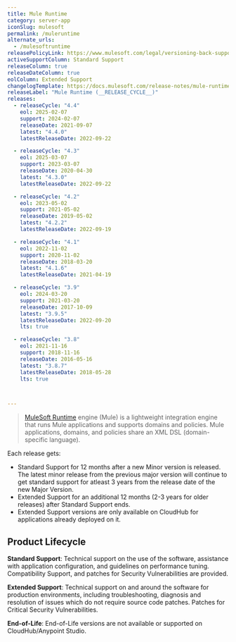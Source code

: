 ```yaml
---
title: Mule Runtime
category: server-app
iconSlug: mulesoft
permalink: /muleruntime
alternate_urls:
  - /mulesoftruntime
releasePolicyLink: https://www.mulesoft.com/legal/versioning-back-support-policy#mule-runtimes
activeSupportColumn: Standard Support
releaseColumn: true
releaseDateColumn: true
eolColumn: Extended Support
changelogTemplate: https://docs.mulesoft.com/release-notes/mule-runtime/mule-__LATEST__-release-notes
releaseLabel: "Mule Runtime (__RELEASE_CYCLE__)"
releases:
  - releaseCycle: "4.4"
    eol: 2025-02-07
    support: 2024-02-07
    releaseDate: 2021-09-07
    latest: "4.4.0"
    latestReleaseDate: 2022-09-22

  - releaseCycle: "4.3"
    eol: 2025-03-07
    support: 2023-03-07
    releaseDate: 2020-04-30
    latest: "4.3.0"
    latestReleaseDate: 2022-09-22

  - releaseCycle: "4.2"
    eol: 2023-05-02
    support: 2021-05-02
    releaseDate: 2019-05-02
    latest: "4.2.2"
    latestReleaseDate: 2022-09-19

  - releaseCycle: "4.1"
    eol: 2022-11-02
    support: 2020-11-02
    releaseDate: 2018-03-20
    latest: "4.1.6"
    latestReleaseDate: 2021-04-19

  - releaseCycle: "3.9"
    eol: 2024-03-20
    support: 2021-03-20
    releaseDate: 2017-10-09
    latest: "3.9.5"
    latestReleaseDate: 2022-09-20
    lts: true

  - releaseCycle: "3.8"
    eol: 2021-11-16
    support: 2018-11-16
    releaseDate: 2016-05-16
    latest: "3.8.7"
    latestReleaseDate: 2018-05-28
    lts: true



---
```


> [MuleSoft Runtime](https://docs.mulesoft.com/mule-runtime/latest/) engine (Mule) is a lightweight integration engine that runs Mule applications and supports domains and policies. Mule applications, domains, and policies share an XML DSL (domain-specific language).

Each release gets:

- Standard Support for 12 months after a new Minor version is released. The latest minor release from the previous major version will continue to get standard support for atleast 3 years from the release date of the new Major Version.
- Extended Support for an additional 12 months (2-3 years for older releases) after Standard Support ends.
- Extended Support versions are only available on CloudHub for applications already deployed on it.

## Product Lifecycle

**Standard Support**: Technical support on the use of the software, assistance with application configuration, and guidelines on performance tuning. Compatibility Support, and patches for Security Vulnerabilities are provided.

**Extended Support**: Technical support on and around the software for production environments, including troubleshooting, diagnosis and resolution of issues which do not require source code patches. Patches for Critical Security Vulnerabilities.

**End-of-Life**: End-of-Life versions are not available or supported on CloudHub/Anypoint Studio. 
